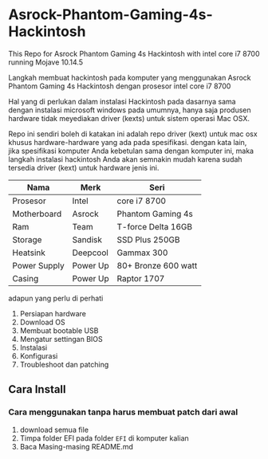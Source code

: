 # Asrock-Phantom-Gaming-4s-Hackintosh
This Repo for Asrock Phantom Gaming 4s Hackintosh with intel core i7 8700 running Mojave 10.14.5

Langkah membuat hackintosh pada komputer yang menggunakan Asrock Phantom Gaming 4s Hackintosh dengan prosesor intel core i7 8700

Hal yang di perlukan dalam instalasi Hackintosh pada dasarnya sama dengan instalasi microsoft windows pada umumnya, hanya saja produsen hardware tidak meyediakan driver (kexts) untuk sistem operasi Mac OSX.

Repo ini sendiri boleh di katakan ini adalah repo driver (kext) untuk mac osx khusus hardware-hardware yang ada pada spesifikasi. dengan kata lain, jika spesifikasi komputer Anda kebetulan sama dengan komputer ini, maka langkah instalasi hackintosh Anda akan semnakin mudah karena sudah tersedia driver (kext) untuk hardware jenis ini.

Nama                | Merk               | Seri
--------------------|--------------------|--------------------
Prosesor            | Intel              | core i7 8700
Motherboard         | Asrock             | Phantom Gaming 4s
Ram                 | Team               | T-force Delta 16GB
Storage             | Sandisk            | SSD Plus 250GB
Heatsink            | Deepcool           | Gammax 300
Power Supply        | Power Up           | 80+ Bronze 600 watt
Casing              | Power Up           | Raptor 1707

adapun yang perlu di perhati


1. Persiapan hardware
2. Download OS
3. Membuat bootable USB
4. Mengatur settingan BIOS
5. Instalasi
6. Konfigurasi
7. Troubleshoot dan patching

## Cara Install
### Cara menggunakan tanpa harus membuat patch dari awal
1. download semua file
2. Timpa folder EFI pada folder `EFI` di komputer kalian
3. Baca Masing-masing README.md
